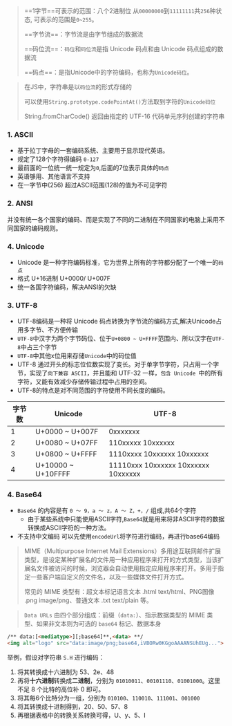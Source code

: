 > ==1字节==可表示的范围：八个2进制位 从`00000000`到`11111111`共`256`种状态, 可表示的范围是`0~255`。
>
> ==字节流==：字节流是由字节组成的数据流
>
> ==码位流==：`码位`和`码位流`是指 Unicode 码点和由 Unicode 码点组成的数据流
>
> ==码点==：是指Unicode中的字符编码，也称为`Unicode码位`。

> 在JS中，字符串是以`码位流`的形式存储的
>
> 可以使用`String.prototype.codePointAt()`方法取到字符的`Unicode码位`
>
> String.fromCharCode() 返回由指定的 UTF-16 代码单元序列创建的字符串

### 1. ASCII
- 基于拉丁字母的一套编码系统、主要用于显示现代英语。
- 规定了128个字符得编码 `0-127`
- 最前面的一位统一统一规定为`0`,后面的7位表示具体的`码点`
- 英语够用、其他语言不支持
- 在一字节中(256) 超过ASCII范围(128)的值为不可见字符

### 2. ANSI

​	并没有统一各个国家的编码、而是实现了不同的二进制在不同国家的电脑上采用不同国家的编码规则。

### 4.  Unicode
 - Unicode 是一种字符编码标准，它为世界上所有的字符都分配了一个唯一的`码点`
 - 格式 U+16进制 U+0000/ U+007F
 - 统一各国字符编码，解决ANSI的欠缺

### 3. UTF-8

- UTF-8编码是一种将 Unicode 码点转换为字节流的编码方式,解决Unicode占用多字节、不方便传输
- `UTF-8`中汉字为两个字节码位、位于`U+0800 ~ U+FFFF`范围内、所以汉字在`UTF-8`中占三个字节
- `UTF-8`中其他x位用来存储`Unicode`中的码位值
- UTF-8 通过开头的标志位位数实现了变长。对于单字节字符，只占用一个字节，实现了`向下兼容 ASCII`，并且能和 UTF-32 一样，`包含 Unicode `中的所有字符，又能有效减少存储传输过程中占用的空间。
- UTF-8的特点是对不同范围的字符使用不同长度的编码。

| 字节数 | Unicode            | UTF-8                               |
| ------ | ------------------ | ----------------------------------- |
| 1      | U+0000 ~ U+007F    | 0xxxxxxx                            |
| 2      | U+0080 ~ U+07FF    | 110xxxxx 10xxxxxx                   |
| 3      | U+0800 ~ U+FFFF    | 1110xxxx 10xxxxxx 10xxxxxx          |
| 4      | U+10000 ~ U+10FFFF | 11110xxx 10xxxxxx 10xxxxxx 10xxxxxx |

### 4. Base64

- `Base64` 的内容是有 `0 ～ 9，a ～ z，A ～ Z，+，/` 组成,共64个字符
  - 由于某些系统中只能使用ASCII字符,`Base64`就是用来将非ASCII字符的数据转换成ASCII字符的一种方法。
- 不支持中文编码 可以先使用`encodeUrl`将字符进行编码，再进行base64编码

> MIME（Multipurpose Internet Mail Extensions）多用途互联网邮件扩展类型，是设定某种扩展名的文件用一种应用程序来打开的方式类型，当该扩展名文件被访问的时候，浏览器会自动使用指定应用程序来打开。多用于指定一些客户端自定义的文件名，以及一些媒体文件打开方式。
>
> 常见的 MIME 类型有：超文本标记语言文本 .html text/html、PNG图像 .png image/png、普通文本 .txt text/plain 等。

> `Data URLs` 由四个部分组成：前缀（`data:`）、指示数据类型的 MIME 类型、如果非文本则为可选的 `base64` 标记、数据本身

```html
/** data:[<mediatype>][;base64]**,<data> **/
<img alt="logo" src="data:image/png;base64,iVBORw0KGgoAAAANSUhEUg...">
```

举例，假设对字符串 `S.H` 进行编码：

1. 将其转换成十六进制为 53、2e、48
2. 再将**十六进制**转换成**二进制**，分别为 `01010011`、`00101110`、`01001000`。这里不足 8 个比特的高位补 0 即可。
3. 将其每6个比特分为一组，分别为 `010100`、`110010`、`111001`、`001000`
4. 将其转换成十进制得到，20、50、57、8
5. 再根据表格中的转换关系转换可得，U、y、5、I